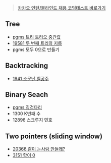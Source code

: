 > [카카오 인턴/블라인드 채용 코딩테스트 바로가기](https://github.com/evelyn82/Problem-Solving/tree/main/kakao)

<h2>Tree</h2>

- [pgms 트리 트리오 중간값](https://github.com/evelyn82/PS/blob/main/open%20contest/Monthly%20Code%20Challenge%20Season1/Trio%20median.md)
- [19581 두 번째 트리의 지름](https://github.com/evelyn82/PS/blob/main/boj/Tree/19581.md)
- pgms 모두 0으로 만들기

<h2>Backtracking</h2>

- [1941 소문난 칠공주](https://github.com/evelyn82/Problem-Solving/blob/main/boj/Backtracking/1941.md)

<h2>Binary Seach</h2>

- [pgms 징검다리](https://github.com/evelyn82/Problem-Solving/blob/main/programmers/binary%20search/Stepping%20stone.md)
- 1300 K번째 수
- 12896 스크루지 민호
 
<h2>Two pointers (sliding window)</h2>

- [20366 같이 눈사람 만들래?](https://github.com/evelyn82/Problem-Solving/blob/main/boj/Two%20Pointers/20366.md)
- [3151 합이 0](https://github.com/evelyn82/Problem-Solving/blob/main/boj/Two%20Pointers/3151.md)
